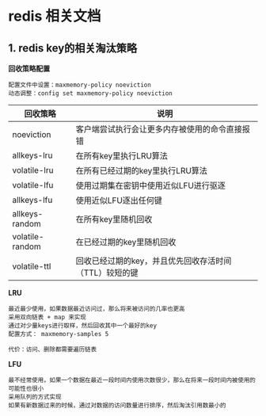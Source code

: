 # redis 相关文档
## 1. redis key的相关淘汰策略

**回收策略配置**
```text
配置文件中设置：maxmemory-policy noeviction
动态调整：config set maxmemory-policy noeviction
```
|回收策略|说明|
|---|---|
|noeviction|客户端尝试执行会让更多内存被使用的命令直接报错|
|allkeys-lru|在所有key里执行LRU算法|
|volatile-lru|在所有已经过期的key里执行LRU算法|
|volatile-lfu|使用过期集在密钥中使用近似LFU进行驱逐|
|allkeys-lfu|使用近似LFU逐出任何键|
|allkeys-random|在所有key里随机回收|
|volatile-random|在已经过期的key里随机回收|
|volatile-ttl|回收已经过期的key，并且优先回收存活时间（TTL）较短的键|

**LRU**
```text
最近最少使用，如果数据最近访问过，那么将来被访问的几率也更高
采用双向链表 + map 来实现
通过对少量keys进行取样，然后回收其中一个最好的key
配置方式： maxmemory-samples 5

代价：访问、删除都需要遍历链表
```

**LFU**
```text
最不经常使用，如果一个数据在最近一段时间内使用次数很少，那么在将来一段时间内被使用的可能性也很小
采用队列的方式实现
如果有新数据过来的时候，通过对数据的访问数量进行排序，然后淘汰引用数最小的
```
